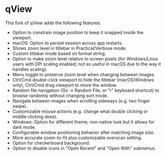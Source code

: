 # qView
This fork of qView adds the following features:
* Option to constrain image position to keep it snapped inside the viewport.
* macOS: Option to persist session across app restarts.
* Shows zoom level in titlebar in Practical/Verbose mode.
* Custom titlebar mode based on format string.
* Option to make zoom level relative to screen pixels (for Windows/Linux users with DPI scaling enabled; not so useful in macOS due to the way it handles scaling).
* Menu toggle to preserve zoom level when changing between images.
* Ctrl/Cmd double-click viewport to hide the titlebar (macOS/Windows only), Ctrl/Cmd drag viewport to move the window.
* Random file navigation (Go -> Random File, or "r" keyboard shortcut) to browse randomly without changing sort mode.
* Navigate between images when scrolling sideways (e.g. two finger swipe).
* Customizable mouse actions (e.g. change what double clicking or middle clicking does).
* Windows: Option for different theme; non-native look but it allows for dark mode.
* Configurable window positioning behavior after matching image size.
* More accurate zoom-to-fit plus customizable overscan setting.
* Option for checkerboard background.
* Option to disable icons in "Open Recent" and "Open With" submenus.
